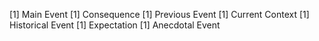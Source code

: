 [1] Main Event 
[1] Consequence 
[1] Previous Event 
[1] Current Context 
[1] Historical Event
[1] Expectation 
[1] Anecdotal Event 